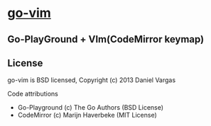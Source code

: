 [go-vim](http://go-vim.appspot.com)
==================================

Go-PlayGround + VIm(CodeMirror keymap)
--------------------------------------

License
-------
go-vim is BSD licensed, Copyright (c) 2013 Daniel Vargas

Code attributions
 * Go-Playground (c) The Go Authors (BSD License)
 * CodeMirror (c) Marijn Haverbeke (MIT License)
